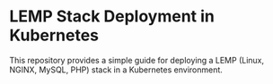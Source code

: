 # LEMP Stack Deployment in Kubernetes

This repository provides a simple guide for deploying a LEMP (Linux, NGINX, MySQL, PHP) stack in a Kubernetes environment.
